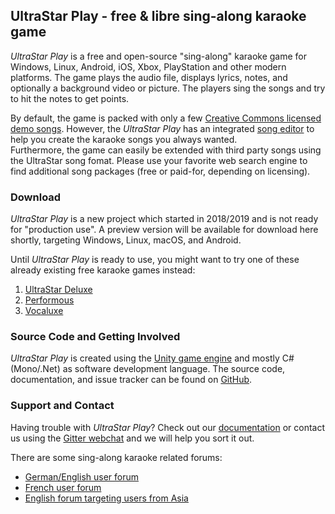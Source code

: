 ## UltraStar Play - free & libre sing-along karaoke game

_UltraStar Play_ is a free and open-source "sing-along" karaoke game for Windows, Linux, Android, iOS, Xbox, PlayStation and other modern platforms. The game plays the audio file, displays lyrics, notes, and optionally a background video or picture. The players sing the songs and try to hit the notes to get points.

By default, the game is packed with only a few [Creative Commons licensed demo songs](https://github.com/UltraStar-Deluxe/songs). 
However, the _UltraStar Play_ has an integrated [song editor](https://github.com/UltraStar-Deluxe/Play/wiki/Song-Editor) to help you create the karaoke songs you always wanted. <br />
Furthermore, the game can easily be extended with third party songs using the UltraStar song fomat. Please use your favorite web search engine to find additional song packages (free or paid-for, depending on licensing).

### Download

_UltraStar Play_ is a new project which started in 2018/2019 and is not ready for "production use". A preview version will be available for download here shortly, targeting Windows, Linux, macOS, and Android.

Until _UltraStar Play_ is ready to use, you might want to try one of these already existing free karaoke games instead:
1. [UltraStar Deluxe](https://usdx.eu)
2. [Performous](https://performous.org)
3. [Vocaluxe](https://vocaluxe.org)

### Source Code and Getting Involved

 _UltraStar Play_ is created using the [Unity game engine](https://www.unity.com) and mostly C# (Mono/.Net) as software development language.
The source code, documentation, and issue tracker can be found on [GitHub](https://github.com/UltraStar-Deluxe/Play).

### Support and Contact

Having trouble with _UltraStar Play_? Check out our [documentation](https://github.com/UltraStar-Deluxe/Play/wiki) or contact us using the [Gitter webchat](https://gitter.im/UltraStar-Deluxe/Play) and we will help you sort it out.

There are some sing-along karaoke related forums:
- [German/English user forum](https://forum.loewes-karaoke.de/)
- [French user forum](http://ultrastar.forumprod.com/)
- [English forum targeting users from Asia](http://usasian.forumotion.net/)
